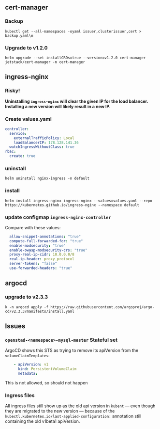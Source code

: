 ## cert-manager

### Backup
```kubectl get --all-namespaces -oyaml issuer,clusterissuer,cert > backup.yaml\n```

### Upgrade to v1.2.0
```helm upgrade --set installCRDs=true --version=v1.2.0 cert-manager jetstack/cert-manager -n cert-manager```


## ingress-nginx

### Risky!
**Uninstalling `ingress-nginx` will clear the given IP for the load balancer. Installing a new version will likely result in a new IP.**

### Create values.yaml
```yaml
controller:
  service:
    externalTrafficPolicy: Local
    loadBalancerIP: 178.128.141.36
  watchIngressWithoutClass: true
rbac:
  create: true
```

### uninstall
```helm uninstall nginx-ingress -n default```


### install
```helm install ingress-nginx ingress-nginx --values=values.yaml --repo https://kubernetes.github.io/ingress-nginx --namespace default```


### update configmap `ingress-nginx-controller`

Compare with these values:
```yaml
  allow-snippet-annotations: "true"
  compute-full-forwarded-for: "true"
  enable-modsecurity: "true"
  enable-owasp-modsecurity-crs: "true"
  proxy-real-ip-cidr: 10.0.0.0/8
  real-ip-header: proxy_protocol
  server-tokens: "false"
  use-forwarded-headers: "true"
```

## argocd

### upgrade to v2.3.3
```k -n argocd apply -f https://raw.githubusercontent.com/argoproj/argo-cd/v2.3.3/manifests/install.yaml```


## Issues

### `openstad-<namespace>-mysql-master` Stateful set
ArgoCD shows this STS as trying to remove its apiVersion from the `volumeClaimTemplates`:

```yaml
    - apiVersion: v1
      kind: PersistentVolumeClaim
      metadata:
```

This is not allowed, so should not happen

### Ingress files
All ingress files still show up as the old api version in `kubent` — even though they are migrated to the new version — because of the `kubectl.kubernetes.io/last-applied-configuration:` annotation still containing the old v1beta1 apiVersion.
